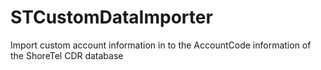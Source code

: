 # STCustomDataImporter
Import custom account information in to the AccountCode information of the ShoreTel CDR database
